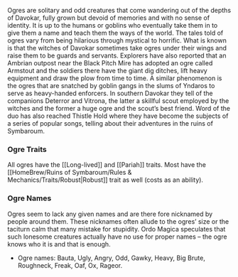 Ogres are solitary and odd creatures that come wandering out of the depths of Davokar, fully grown but devoid of memories and with no sense of identity. It is up to the humans or goblins who eventually take them in to give them a name and teach them the ways of the world.
The tales told of ogres vary from being hilarious through mystical to horrific. What is known is that the witches of Davokar sometimes take ogres under their wings and raise them to be guards and servants. Explorers have also reported that an Ambrian outpost near the Black Pitch Mire has adopted an ogre called Armstout and the soldiers there have the giant dig ditches, lift heavy equipment and draw the plow from time to time. A similar phenomenon is the ogres that are snatched by goblin gangs in the slums of Yndaros to serve as heavy-handed enforcers.
In southern Davokar they tell of the companions Deterror and Vitrona, the latter a skillful scout employed by the witches and the former a huge ogre and the scout’s best friend. Word of the duo has also reached Thistle Hold where they have become the subjects of a series of popular songs, telling about their adventures in the ruins of Symbaroum.

### Ogre Traits
All ogres have the [[Long-lived]] and [[Pariah]] traits. Most have the [[HomeBrew/Ruins of Symbaroum/Rules & Mechanics/Traits/Robust|Robust]] trait as well (costs as an ability).

### Ogre Names
Ogres seem to lack any given names and are there fore nicknamed by people around them. These nicknames often allude to the ogres’ size or the taciturn calm that many mistake for stupidity. Ordo Magica speculates that such lonesome creatures actually have no use for proper names – the ogre knows who it is and that is enough.
- Ogre names: Bauta, Ugly, Angry, Odd, Gawky, Heavy, Big Brute, Roughneck, Freak, Oaf, Ox, Rageor.